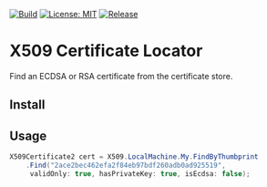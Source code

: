 [![Build](https://github.com/dina-heidar/x509-certificate-locator/actions/workflows/build.yml/badge.svg)](https://github.com/dina-heidar/x509-certificate-locator/actions/workflows/build.yml) [![License: MIT](https://img.shields.io/badge/License-MIT-blue.svg)](https://github.com/dina-heidar/x509-certificate-locator/blob/main/LICENSE) [![Release](https://img.shields.io/github/release/dina-heidar/x509-certificate-locator.svg)](https://github.com/dina-heidar/x509-certificate-locator/releases/latest)


# X509 Certificate Locator

Find an ECDSA or RSA certificate from the certificate store. 

## Install

## Usage

```csharp
X509Certificate2 cert = X509.LocalMachine.My.FindByThumbprint
    .Find("2ace2bec462efa2f84eb97bdf260adb0ad925519",
     validOnly: true, hasPrivateKey: true, isEcdsa: false);
```
